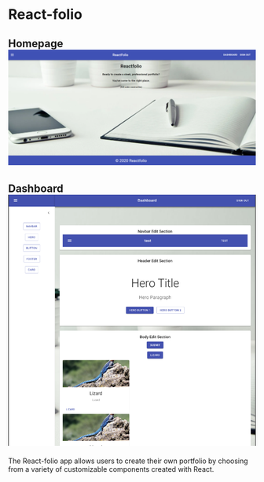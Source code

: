 # React-folio

Homepage
![React-folio](./screenshot.png?raw=true "react-folio homepage")
-------------------------------------------------------------------
Dashboard
![React-folio](./dash.png?raw=true "react-folio Dashboard")
-------------------------------------------------------------------

The React-folio app allows users to create their own portfolio by choosing from a variety of customizable components created with React.